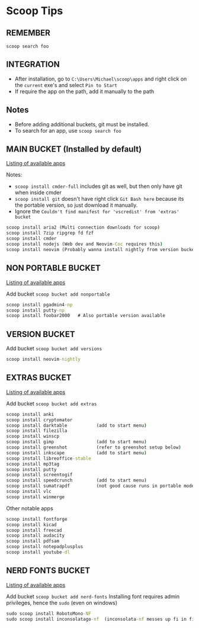 # Scoop Tips

## REMEMBER

```
scoop search foo
```

## INTEGRATION

- After installation, go to `C:\Users\Michael\scoop\apps` and right click on
  the `current` exe's and select `Pin to Start`
- If require the app on the path, add it manually to the path

## Notes

- Before adding additional buckets, git must be installed.
- To search for an app, use `scoop search foo`

## MAIN BUCKET (Installed by default)

[Listing of available apps](https://github.com/ScoopInstaller/Main/tree/master/bucket)

Notes:

- `scoop install cmder-full` includes git as well, but then only have git when
  inside cmder
- `scoop install git` doesn't have right click `Git Bash here` because its the
  portable version, so just download it manually.
- Ignore the `Couldn't find manifest for 'vscredist' from 'extras' bucket`

```bat
scoop install aria2 (Multi connection downloads for scoop)
scoop install 7zip ripgrep fd fzf
scoop install cmder
scoop install nodejs (Web dev and Neovim-Coc requires this)
scoop install neovim (Probably wanna install nightly from version bucket below)
```

## NON PORTABLE BUCKET

[Listing of available apps](https://github.com/TheRandomLabs/scoop-nonportable/tree/master/bucket)

Add bucket `scoop bucket add nonportable`

```bat
scoop install pgadmin4-np
scoop install putty-np
scoop install foobar2000   # Also portable version available
```


## VERSION BUCKET

Add bucket `scoop bucket add versions`

```bat
scoop install neovim-nightly
```

## EXTRAS BUCKET

[Listing of available apps](https://github.com/lukesampson/scoop-extras/tree/master/bucket)

Add bucket `scoop bucket add extras`

```bat
scoop install anki
scoop install cryptomator
scoop install darktable           (add to start menu)
scoop install filezilla
scoop install winscp
scoop install gimp                (add to start menu)
scoop install greenshot           (refer to greenshot setup below)
scoop install inkscape            (add to start menu)
scoop install libreoffice-stable
scoop install mp3tag
scoop install putty
scoop install screentogif
scoop install speedcrunch         (add to start menu)
scoop install sumatrapdf          (not good cause runs in portable mode and cant be used a default pdf viewer)
scoop install vlc
scoop install winmerge
```

Other notable apps

```bat
scoop install fontforge
scoop install kicad
scoop install freecad
scoop install audacity
scoop install pdfsam
scoop install notepadplusplus
scoop install youtube-dl
```

## NERD FONTS BUCKET

[Listing of available apps](https://github.com/matthewjberger/scoop-nerd-fonts/tree/master/bucket)

Add bucket `scoop bucket add nerd-fonts`
Installing font requires admin privileges, hence the `sudo` (even on windows)

```bat
sudo scoop install RobotoMono-NF
sudo scoop install inconsolatago-nf  (inconsolata-nf messes up fi in file with a telphone symbol)
```

